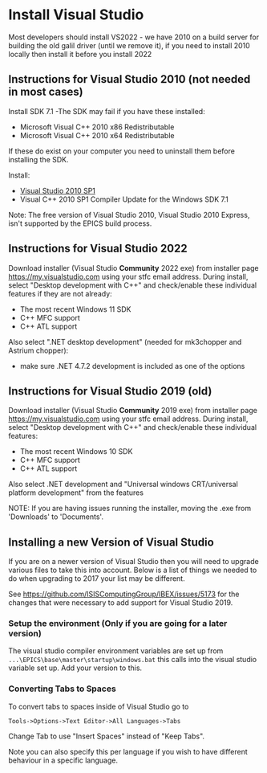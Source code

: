 # Install Visual Studio

Most developers should install VS2022 - we have 2010 on a build server for building the old galil driver (until we remove it), if you need to install 2010 locally then install it before you install 2022

## Instructions for Visual Studio 2010 (not needed in most cases)

Install SDK 7.1 
-The SDK may fail if you have these installed: 
* Microsoft Visual C++ 2010 x86 Redistributable
* Microsoft Visual C++ 2010 x64 Redistributable

If these do exist on your computer you need to uninstall them before installing the SDK.

Install: 
* [Visual Studio 2010 SP1](https://my.visualstudio.com/Downloads?q=visual%20studio%202010&pgroup=)
* Visual C++ 2010 SP1 Compiler Update for the Windows SDK 7.1

Note: The free version of Visual Studio 2010, Visual Studio 2010 Express, isn't supported by the EPICS build process.

## Instructions for Visual Studio 2022
Download installer (Visual Studio **Community** 2022 exe) from installer page https://my.visualstudio.com using your stfc email address.
During install, select "Desktop development with C++" and check/enable these individual features if they are not already: 
- The most recent Windows 11 SDK
- C++ MFC support
- C++ ATL support

Also select ".NET desktop development" (needed for mk3chopper and Astrium chopper):
- make sure .NET 4.7.2 development is included as one of the options   

## Instructions for Visual Studio 2019 (old)
Download installer (Visual Studio **Community** 2019 exe) from installer page https://my.visualstudio.com using your stfc email address.
During install, select "Desktop development with C++" and check/enable these individual features: 
- The most recent Windows 10 SDK
- C++ MFC support
- C++ ATL support

Also select .NET development and "Universal windows CRT/universal platform development" from the features  

NOTE: If you are having issues running the installer, moving the .exe from 'Downloads' to 'Documents'.

## Installing a new Version of Visual Studio
If you are on a newer version of Visual Studio then you will need to upgrade various files to take this into account. Below is a list of things we needed to do when upgrading to 2017 your list may be different.

See https://github.com/ISISComputingGroup/IBEX/issues/5173 for the changes that were necessary to add support for Visual Studio 2019.

### Setup the environment (Only if you are going for a later version)

The visual studio compiler environment variables are set up from `...\EPICS\base\master\startup\windows.bat` this calls into the visual studio variable set up. Add your version to this.

### Converting Tabs to Spaces

To convert tabs to spaces inside of Visual Studio go to

`Tools->Options->Text Editor->All Languages->Tabs`

Change Tab to use "Insert Spaces" instead of "Keep Tabs".

Note you can also specify this per language if you wish to have different behaviour in a specific language.